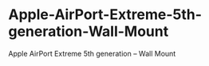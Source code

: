 # Apple-AirPort-Extreme-5th-generation-Wall-Mount
Apple AirPort Extreme 5th generation – Wall Mount
